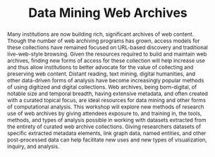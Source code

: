 ---
abstract: 'Many institutions are now building rich, significant archives of web content.
  Though the number of web archiving programs has grown, access models for these collections
  have remained focused on URL-based discovery and traditional live-web-style browsing.
  Given the resources required to build and maintain web archives, finding new forms
  of access for these collection will help increase use and thus allow institutions
  to better advocate for the value of collecting and preserving web content.

  Distant reading, text mining, digital humanities, and other data-driven forms of
  analysis have become increasingly popular methods of using digitized and digital
  collections. Web archives, being born-digital, of notable size and temporal breadth,
  having extensive metadata, and often created with a curated topical focus, are ideal
  resources for data mining and other forms of computational analysis.

  This workshop will explore new methods of research use of web archives by giving
  attendees exposure to, and training in, the tools, methods, and types of analysis
  possible in working with datasets extracted from the entirety of curated web archive
  collections. Giving researchers datasets of specific extracted metadata elements,
  link graph data, named entities, and other post-processed data can help facilitate
  new uses and new types of visualization, inquiry, and analysis.'
creators:
- Donovan, Lori
- Bailey, Jefferson
date: null
document_url: https://services.phaidra.univie.ac.at/api/object/o:429619/download
grand_parent: iPRES
institutions: []
keywords:
- web archiving
- data mining
- research
- access ipres 2015
landing_page_url: https://phaidra.univie.ac.at/o:429619
language: eng
layout: publication
license: CC BY 4.0 International
notes_url: null
parent: iPRES 2015
presentation_url: null
size: 323509
source_name: iPRES
title: Data Mining Web Archives
type: paper
year: 2015
---